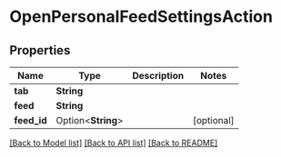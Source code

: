 # OpenPersonalFeedSettingsAction

## Properties

Name | Type | Description | Notes
------------ | ------------- | ------------- | -------------
**tab** | **String** |  | 
**feed** | **String** |  | 
**feed_id** | Option<**String**> |  | [optional]

[[Back to Model list]](../README.md#documentation-for-models) [[Back to API list]](../README.md#documentation-for-api-endpoints) [[Back to README]](../README.md)


